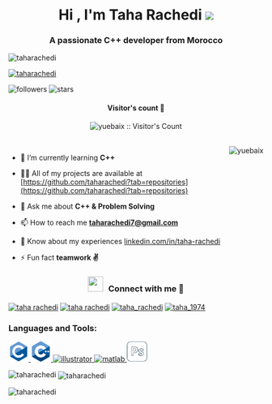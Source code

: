 <h1 align="center"><b>Hi , I'm Taha Rachedi </b><img src="https://media.giphy.com/media/hvRJCLFzcasrR4ia7z/giphy.gif" width="35"></h1>


<h3 align="center">A passionate C++ developer from Morocco</h3>

<p align="left"> <img src="https://komarev.com/ghpvc/?username=taharachedi&label=Profile%20views&color=0e75b6&style=flat" alt="taharachedi" /> </p>

<p align="left"> <a href="https://github.com/ryo-ma/github-profile-trophy"><img src="https://github-profile-trophy.vercel.app/?username=taharachedi" alt="taharachedi" /></a> </p>

![followers](https://img.shields.io/github/followers/yuebaix?style=social)
![stars](https://img.shields.io/github/stars/yuebaix?style=social)

<h4 align="center">Visitor's count 👀</h4>
<p align="center"><img src="https://profile-counter.glitch.me/{yuebaix}/count.svg" alt="yuebaix :: Visitor's Count" /></p>
<br/>
<img align="right" height="220px" src="https://blog.yuebaix.com/logo/imyuebaix.gif" alt="yuebaix" />


- 🌱 I’m currently learning **C++**

- 👨‍💻 All of my projects are available at [https://github.com/taharachedi?tab=repositories](https://github.com/taharachedi?tab=repositories)

- 💬 Ask me about **C++ & Problem Solving**

- 📫 How to reach me **taharachedi7@gmail.com**

- 📄 Know about my experiences [linkedin.com/in/taha-rachedi](linkedin.com/in/taha-rachedi)

- ⚡ Fun fact **teamwork ✌️**

<h3 align="center" > <img src="https://media.giphy.com/media/iY8CRBdQXODJSCERIr/giphy.gif" width="30" height="30" style="margin-right: 10px;">Connect with me 🤝 </h3>
<p align="left">
<a href="https://linkedin.com/in/taha rachedi" target="blank"><img align="center" src="https://raw.githubusercontent.com/rahuldkjain/github-profile-readme-generator/master/src/images/icons/Social/linked-in-alt.svg" alt="taha rachedi" height="30" width="40" /></a>
<a href="https://fb.com/taha rachedi" target="blank"><img align="center" src="https://raw.githubusercontent.com/rahuldkjain/github-profile-readme-generator/master/src/images/icons/Social/facebook.svg" alt="taha rachedi" height="30" width="40" /></a>
<a href="https://instagram.com/taha_rachedi" target="blank"><img align="center" src="https://raw.githubusercontent.com/rahuldkjain/github-profile-readme-generator/master/src/images/icons/Social/instagram.svg" alt="taha_rachedi" height="30" width="40" /></a>
<a href="https://discord.gg/taha_1974" target="blank"><img align="center" src="https://raw.githubusercontent.com/rahuldkjain/github-profile-readme-generator/master/src/images/icons/Social/discord.svg" alt="taha_1974" height="30" width="40" /></a>
</p>

<h3 align="left">Languages and Tools:</h3>
<p align="left"> <a href="https://www.cprogramming.com/" target="_blank" rel="noreferrer"> <img src="https://raw.githubusercontent.com/devicons/devicon/master/icons/c/c-original.svg" alt="c" width="40" height="40"/> </a> <a href="https://www.w3schools.com/cpp/" target="_blank" rel="noreferrer"> <img src="https://raw.githubusercontent.com/devicons/devicon/master/icons/cplusplus/cplusplus-original.svg" alt="cplusplus" width="40" height="40"/> </a> <a href="https://www.adobe.com/in/products/illustrator.html" target="_blank" rel="noreferrer"> <img src="https://www.vectorlogo.zone/logos/adobe_illustrator/adobe_illustrator-icon.svg" alt="illustrator" width="40" height="40"/> </a> <a href="https://www.mathworks.com/" target="_blank" rel="noreferrer"> <img src="https://upload.wikimedia.org/wikipedia/commons/2/21/Matlab_Logo.png" alt="matlab" width="40" height="40"/> </a> <a href="https://www.photoshop.com/en" target="_blank" rel="noreferrer"> <img src="https://raw.githubusercontent.com/devicons/devicon/master/icons/photoshop/photoshop-line.svg" alt="photoshop" width="40" height="40"/> </a> </p>

<p><img align="left" src="https://github-readme-stats.vercel.app/api/top-langs?username=taharachedi&show_icons=true&locale=en&layout=compact" alt="taharachedi" /></p>

<p>&nbsp;<img align="center" src="https://github-readme-stats.vercel.app/api?username=taharachedi&show_icons=true&locale=en" alt="taharachedi" /></p>

<p><img align="center" src="https://github-readme-streak-stats.herokuapp.com/?user=taharachedi&" alt="taharachedi" /></p>

